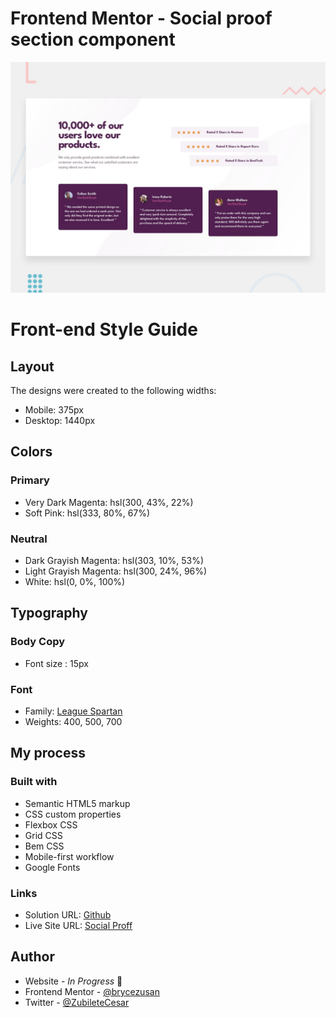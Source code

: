 # Frontend Mentor - Social proof section component

![Social proof section component](./dist/design/desktop-preview.jpg)

# Front-end Style Guide
## Layout

The designs were created to the following widths:

- Mobile: 375px
- Desktop: 1440px

## Colors

### Primary

- Very Dark Magenta: hsl(300, 43%, 22%)
- Soft Pink: hsl(333, 80%, 67%)

### Neutral

- Dark Grayish Magenta: hsl(303, 10%, 53%)
- Light Grayish Magenta: hsl(300, 24%, 96%)
- White: hsl(0, 0%, 100%)

## Typography

### Body Copy

- Font size : 15px

### Font

- Family: [League Spartan](https://fonts.google.com/specimen/League+Spartan)
- Weights: 400, 500, 700

## My process

### Built with

- Semantic HTML5 markup
- CSS custom properties
- Flexbox CSS
- Grid CSS
- Bem CSS
- Mobile-first workflow
- Google Fonts

### Links

- Solution URL: [Github](https://github.com/brycezusan/frontend-mentor-challenges)
- Live Site URL: [Social Proff](https://65e1857e27242196b3d8b346--strong-chaja-8ac2a0.netlify.app/)

## Author

- Website - _In Progress_ 👋
- Frontend Mentor - [@brycezusan](https://www.frontendmentor.io/profile/brycezusan)
- Twitter - [@ZubileteCesar](https://www.twitter.com/ZubileteCesar)


